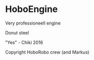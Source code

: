 # HoboEngine

Very professioneell engine

Donut steel

"Yes" - Chiki 2016

Copyright HoboRobo crew (and Markus)
